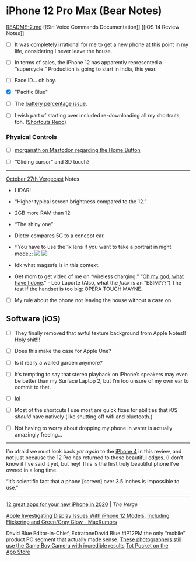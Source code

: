 # iPhone 12 Pro Max (Bear Notes)
<a href='README-2.md'>README-2.md</a>
[[Siri Voice Commands Documentation]]
[[iOS 14 Review Notes]]

- [ ] It was completely irrational for me to get a new phone at this point in my life, considering I never leave the house.

- [ ] In terms of sales, the iPhone 12 has apparently represented a “supercycle.” Production is going to start in India, this year.

- [ ] Face ID... oh boy.

- [x] "Pacific Blue"

- [ ] The [battery percentage issue](https://www.imore.com/how-get-battery-percentage-your-iphone-x).

- [ ] I wish part of starting over included re-downloading all my shortcuts, tbh. ([Shortcuts Repo](https://github.com/extratone/shortcuts))

### Physical Controls
- [ ] [morganath on Mastodon regarding the Home Button](https://social.tchncs.de/@morganth/105330295770710815)

- [ ] “Gliding cursor” and 3D touch?
- - - -
[October 27th Vergecast](https://podcasts.apple.com/us/podcast/the-vergecast/id430333725?i=1000496205050) Notes

* LIDAR!

* “Higher typical screen brightness compared to the 12.”

* 2GB more RAM than 12

* “The shiny one”

* Dieter compares 5G to a concept car.

* ::You have to use the 1x lens if you want to take a portrait in night mode.::
	![](iPhone%2012%20Pro%20Max%20(Bear%20Notes)/Photo%20Dec%209,%202020%20at%20173019.jpg)
![](iPhone%2012%20Pro%20Max%20(Bear%20Notes)/Photo%20Dec%209,%202020%20at%20173033.jpg)

* Idk what magsafe is in this context. 

* Get mom to get video of me on “wireless charging.”
“[Oh my god, what have I done](https://podcasts.apple.com/us/podcast/iphone-12-pro-max-review-leo-mikah-share-their-thoughts/id381972795?i=1000499104699).” - Leo Laporte 
(Also, what the *fuck* is an “ESIM???”)
The test if the handset is too big: OPERA TOUCH MAYNE.

- [ ] My rule about the phone not leaving the house without a case on. 
## Software (iOS)
- [ ] They finally removed that awful texture background from Apple Notes!! Holy shit!!!

- [ ] Does this make the case for Apple One?

- [ ] Is it really a walled garden anymore?

- [ ] It’s tempting to say that stereo playback on iPhone’s speakers may even be better than my Surface Laptop 2, but I’m too unsure of my own ear to commit to that. 

- [ ] [lol](https://twitter.com/brendohare/status/1340096543181910018)

- [ ] Most of the shortcuts I use most are quick fixes for abilities that iOS *should* have natively (like shutting off wifi and bluetooth.) 

- [ ] Not having to worry about dropping my phone in water is actually amazingly freeing...
- - - -
I’m afraid we must look back *yet again* to the [iPhone 4](https://youtu.be/cER36crkkVw) in this review, and not just because the 12 Pro has returned to those beautiful edges. (I don’t know if I’ve said it yet, but hey! This is the first truly beautiful phone I’ve owned in a long time.  

“It’s scientific fact that a phone [screen] over 3.5 inches is impossible to use.”
- - - -

[12 great apps for your new iPhone in 2020](https://www.theverge.com/22187376/best-iphone-apps-2020-apple-ios) | *The Verge*

[Apple Investigating Display Issues With iPhone 12 Models, Including Flickering and Green/Gray Glow - MacRumors](https://www.macrumors.com/2020/11/18/apple-investigating-iphone-12-display-issues/)

David Blue
Editor-in-Chief,
ExtratoneDavid Blue
#iP12PM the only “mobile” product PC segment that actually made sense.
[These photographers still use the Game Boy Camera with incredible results](https://www.inputmag.com/gaming/5-game-boy-camera-photographers-explain-why-they-love-shooting-with-nintendo-23-year-old-toy-incredible-photos)
[‎Tot Pocket on the App Store](https://apps.apple.com/us/app/tot-pocket/id1498235191)